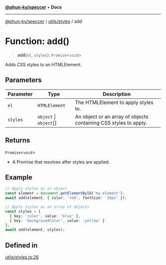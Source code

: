 [**@phun-ky/speccer**](../../../README.md) • **Docs**

***

[@phun-ky/speccer](../../../README.md) / [utils/styles](../README.md) / add

# Function: add()

> **add**(`el`, `styles`): `Promise`\<`void`\>

Adds CSS styles to an HTMLElement.

## Parameters

| Parameter | Type | Description |
| ------ | ------ | ------ |
| `el` | `HTMLElement` | The HTMLElement to apply styles to. |
| `styles` | `object` \| `object`[] | An object or an array of objects containing CSS styles to apply. |

## Returns

`Promise`\<`void`\>

- A Promise that resolves after styles are applied.

## Example

```ts
// Apply styles as an object
const element = document.getElementById('my-element');
await add(element, { color: 'red', fontSize: '16px' });

// Apply styles as an array of objects
const styles = [
  { key: 'color', value: 'blue' },
  { key: 'backgroundColor', value: 'yellow' }
];
await add(element, styles);
```

## Defined in

[utils/styles.ts:26](https://github.com/phun-ky/speccer/blob/main/src/utils/styles.ts#L26)

